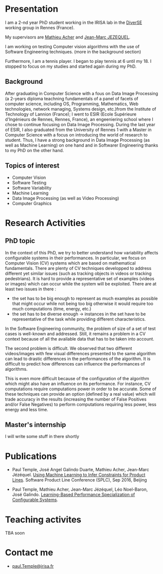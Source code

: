# Presentation

I am a 2-nd year PhD student working in the IRISA lab in the [DiverSE](http://diverse.irisa.fr/) working group in Rennes (France).

My supervisors are [Mathieu Acher](http://www.mathieuacher.com/) and [Jean-Marc JEZEQUEL](http://people.irisa.fr/Jean-Marc.Jezequel/).

I am working on testing Computer vision algorithms with the use of Software Engineering techniques. (more in the background section)

Furthermore, I am a tennis player. I began to play tennis at 6 until my 18. I stopped to focus on my studies and started again during my PhD.

## Background

After graduating in Computer Science with a fous on Data Image Processing (a 2-years diploma teachning fundamentals of a panel of facets of computer science, including OS, Programming, Mathematics, Web technologies, network managing, Systems design, etc.)from the Institute of Technology of Lannion (France); I went to ESIR (Ecole Supérieure d'Ingénieurs de Rennes, Rennes, France), an engeeniering school where I chose to continue focusing on Data Image Processing.
During the last year of ESIR, I also graduated from the University of Rennes 1 with a Master in Computer Science with a focus on introducing the world of research to student.
Thus, I have a strong background in Data Image Processing (as well as Machine Learning) on one hand and in Softwarer Engineering thanks to my PhD on the other hand.

## Topics of interest
* Computer Vision
* Software Testing
* Software Variability
* Machine Learning
* Data Image Processing (as well as Video Processing)
* Computer Graphics


# Research Activities

## PhD topic

In the context of this PhD, we try to better understand how variability affects configurable systems in their performances.
In particular, we focus on Computer Vision (CV) systems which are based on mathematical fundamentals.
There are plenty of CV techniques developped to address different yet similar issues (such as tracking objects in videos or tracking pedestrians).
It is hard to provide a representative set of examples (videos or images) which can occur while the system will be exploited.
There are at least two issues in there :
* the set has to be big enough to represent as much examples as possible that might occur while not being too big otherwise it would require too much computations (time, energy, etc.)
* the set has to be diverse enough -> instances in the set have to be representative of the task while providing different characteristics.

In the Software Engineering community, the problem of size of a set of test cases is well-known and addressed.
Still, it remains a problem in a CV context because of all the available data that has to be taken into account.

The second problem is difficult. We observed that two different videos/images with few visual differences presented to the same algorithm can lead to drastic differences in the performances of the algorithm.
It is difficult to predict how differences can influence the performances of algorithms.

This is even more difficult because of the configuration of the algorithm which might also have an influence on its performance.
For instance, CV computations require computations power in order to be accurate. Some of these techniques can provide an option (defined by a real value) which will trade accuracy in the results (increasing the number of False Positives and/or False Negatives) to perform computations requiring less power, less energy and less time.


## Master's internship

I will write some stuff in there shortly

# Publications

* Paul Temple, José Angel Galindo Duarte, Mathieu Acher, Jean-Marc Jézéquel. [Using Machine Learning to Infer Constraints for Product Lines](https://hal.inria.fr/hal-01323446). Software Product Line Conference (SPLC), Sep 2016, Beijing

* Paul Temple, Mathieu Acher, Jean-Marc Jézéquel, Léo Noel-Baron, José Galindo. [Learning-Based Performance Specialization of Configurable Systems](https://hal.inria.fr/hal-01467299).

# Teaching activites

TBA soon

# Contact me
* paul.Temple@irisa.fr
